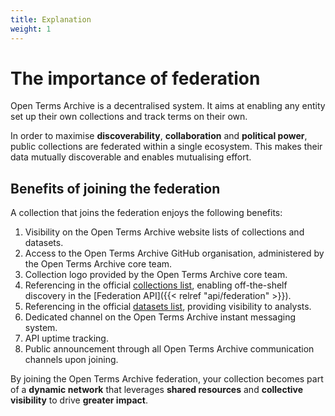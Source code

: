```yaml
---
title: Explanation
weight: 1
---
```


# The importance of federation

Open Terms Archive is a decentralised system. It aims at enabling any entity set up their own collections and track terms on their own.

In order to maximise **discoverability**, **collaboration** and **political power**, public collections are federated within a single ecosystem. This makes their data mutually discoverable and enables mutualising effort.

## Benefits of joining the federation

A collection that joins the federation enjoys the following benefits:

1. Visibility on the Open Terms Archive website lists of collections and datasets.
2. Access to the Open Terms Archive GitHub organisation, administered by the Open Terms Archive core team.
3. Collection logo provided by the Open Terms Archive core team.
4. Referencing in the official [collections list](https://opentermsarchive.org/collections.json), enabling off-the-shelf discovery in the [Federation API]({{< relref "api/federation" >}}).
5. Referencing in the official [datasets list](https://opentermsarchive.org/datasets), providing visibility to analysts.
6. Dedicated channel on the Open Terms Archive instant messaging system.
7. API uptime tracking.
8. Public announcement through all Open Terms Archive communication channels upon joining.

By joining the Open Terms Archive federation, your collection becomes part of a **dynamic network** that leverages **shared resources** and **collective visibility** to drive **greater impact**.
